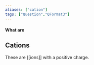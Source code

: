 ```yaml
---
aliases: ["cation"]
tags: ["Question","QFormat3"]
---
```


#### What are
## Cations
These are [[ions]] with a positive charge.